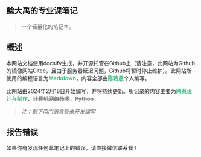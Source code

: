 ## 鲶大禹的专业课笔记

> 一个轻量化的笔记本。

## 概述

本网站文档使用docsify生成，并开源托管在Github上（请注意，此网站为Github的镜像网站Gitee，且由于服务器延迟问题，Github将暂时停止维护）。此网站所使用的编程语言为<font style="color: #42b983;font-weight: bold">Markdown</font>，内容全部由<font style="color: #42b983;font-weight: bold">陈若愚</font>个人编写。

此网站由2024年2月18日开始编写，并将持续更新。所记录的内容主要为<font style="color: #42b983;font-weight: bold">网页设计与制作</font>、<font style="color: grey;font-weight: bold">~~计算机网络技术~~</font>、<font style="color: grey;font-weight: bold">~~Python~~</font>。

> *注：剩下两门语言暂未开发编写*

## 报告错误

如果你有发现任何此笔记上的错误，请直接微信联系我！